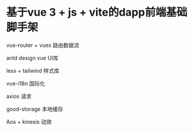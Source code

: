 # 基于vue 3 + js + vite的dapp前端基础脚手架

vue-router + vuex 路由数据流

antd design vue UI库

less + tailwind 样式库

vue-i18n 国际化

axios 请求

good-storage 本地缓存

Aos + kinesis 动效